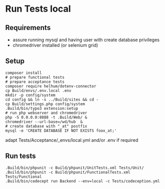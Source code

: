 # Run Tests local

## Requirements

* assure running mysql and having user with create database privileges
* chromedriver installed (or selenium grid)


## Setup

    composer install
    # prepare functional tests
    # prepare acceptance tests
    composer require helhum/dotenv-connector
    cp Build/envs/.env.local .env
    mkdir -p config/system
    cd config && ln -s ../Build/sites && cd -
    cp Build/settings.php config/system
    .Build/bin/typo3 extension:setup
    # run php webserver and chromedriver
    php -S 0.0.0.0:8888 -t .Build/Web/ &
    chromedriver --url-base=/wd/hub  &
    # create database with "_at" postfix
    mysql -e 'CREATE DATABASE IF NOT EXISTS foox_at;'

 adapt Tests/Acceptance/_envs/local.yml and/or .env if required

 ## Run tests


    .Build/bin/phpunit -c Build/phpunit/UnitTests.xml Tests/Unit/
    .Build/bin/phpunit -c Build/phpunit/FunctionalTests.xml Tests/Functional
    .Build/bin/codecept run Backend --env=local -c Tests/codeception.yml
